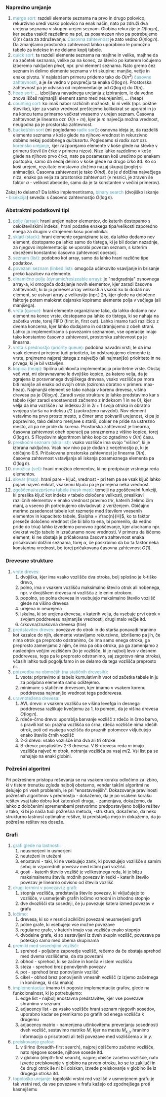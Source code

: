 ### Napredno urejanje

1. <font color="#4bacc6">merge sort: </font>razdeli elemente seznama na prvo in drugo polovico, rekurzivno uredi vsako polovico na enak način, nato pa združi dva urejena seznama v skupen urejen seznam. Globina rekurzije je $O(\log n)$, ker sezba vsakič razdelimo na pol, za posamezen nivo pa potrebujemo $O(n)$ časa za združevanje. <font color="#4bacc6">Časovna zahtevnost</font> je zato vedno $O(n \log n)$. Da zmanjšamo prostorsko zahtevnost lahko uporabimo le pomožno tabelo za indekse in ne delamo kopij tabele.
2. <font color="#4bacc6">quick sort: </font>ta razdeli elemente seznama na majhne in velike, majhne da na začetek seznama, velike pa na konec, za število po katerem ločujemo izberemo naključen $pivot$, npr. prvi element seznama. Nato gremo čez seznam in delimo elemente seznama v tri skupine: manjše, večje in enake pivotu. V najslabšem primeru pridemo tako do $O(n^2)$ <font color="#4bacc6">časovne zahtevnosti</font>, a je še vedno v povprečju ta enaka $O(\log n)$. Prostorska zahtevnost pa je odvisna od implementacije od $O(\log n)$ do $O(n)$.
3. <font color="#4bacc6">heap sort: </font> ... izboljšava navadnega urejanja z izbiranjem, le da vedno znova iščeš najmanjši element samo med neurejenimi, ... (heap)
4. <font color="#4bacc6">counting sort: </font>ko imaš nabor različnih možnosti, ki ni velik (npr. poštne številke), kjer za vsako vrednost preštejemo kolikokrat se uporabi in jo na koncu temu primerno večkrat vnesemo v urejen seznam. Časovna zahtevnost je linearna ozr. $O(n + m)$, kjer je $m$ največja možna vrednost, neugodna pa je prostorska zahtevnost.
5. <font color="#4bacc6">bucket/bin sort</font> (mi pogledamo <font color="#4bacc6">radix sort</font>): osnovna ideja je, da razdeliš elemente seznama v koše glede na njihovo vrednost in rekurzivno dobimo nekaj podobnega $quicksortu$. Pogledamo si $radix \ sort$ ozr. <font color="#4bacc6">korensko urejanje</font>, kjer razporejamo elemente v koše glede na števke v primeru števil (in črke v primeru nizov). Nize lahko razdelimo v koše glede na njihovo prvo črko, nato pa posamezen koš uredimo po enakem postopku, samo da sedaj delimo v koše glede na drugo črko itd. Ko so koši urejeni, rezultate enostavno zložimo nazaj skupaj (poglej si animacijo). Časovna zahtevnost je tako $O(nd)$, če je $d$ dolžina največjega niza, enako pa velja za prostorsko zahtevnost (v resnici, je zraven še faktor $a$ - velikost abecede, samo da je ta konstanten v večini primerov).

Zakaj to delamo? Da lahko implementiramo, <font color="#4bacc6">binary search</font> (dvojiško iskanje - <font color="#4bacc6">bisekcija</font>) seveda: s časovno zahtevnostjo $O(\log n)$. 

### Abstraktni podatkovni tipi

1. <font color="#4bacc6">polje (array): </font>hrani urejen nabor elementov, do katerih dostopamo s celoštevilskimi indeksi, hrani podatke enakega tipa/velikosti zaporedno enega za drugim v strnjenem kosu pomnilnika.
2. <font color="#4bacc6">sklad (stack):</font> hrani elemente organizirane tako, da lahko dodamo nov element, dostopamo pa lahko samo do tistega, ki je bil dodan nazadnje, za njegovo implementacijo se uporabi povezan seznam, s katerim dosežemi konstantno časovno zahtevnost operacij.
3. <font color="#4bacc6">seznam (list):</font> podobno kot array, samo da lahko hrani različne tipe podatkov.
4. <font color="#4bacc6">povezani seznam (linked list):</font> omogoča učinkovito vsavljanje in brisanje preko kazalcev na elemente.
5. <font color="#4bacc6">dinamično polje (dynamic/resizeable array):</font> je "nadgradnja" osnovnega array-a, ki omogoča dodajanje novih elementov, kjer zaradi časovne zahtevnosti, ki bi jo prinesel array velikosti $n$ vsakič ko bi dodali nov element, se ustvari array z velikostjo (npr.) $2n$, kjer glede na določene faktorje potem malokrat dejansko kopiramo elemente polja v večjega (ali manjšega).
6. <font color="#4bacc6">vrsta (queue):</font> hrani elemente organizirane tako, da lahko dodamo nov element na konec vrste, dostopamo pa lahko do tistega, ki se nahaja na začetku vrste, torej FIFO (first in, first out). Lahko imamo tudi različico z dvema koncema, kjer lahko dodajamo in odstranjujemo z obeh strani. Lahko jo implementiramo s povezanim seznamom, vse operacije imajo tako konstantno časovno zahtevnost, prostorska zahtevnost pa je linearna.
7. <font color="#4bacc6">vrsta s prednostjo (priority queue):</font> podobna navadni vrsti, le da ima vsak element prirejeno tudi prioriteto, ko odstranjujemo elemente iz vrste, prejmemo najprej tistega z največjo (ali najmanjšo) prioiriteto in ne prvega, ki je bil vstavljen. 
8. <font color="#4bacc6">kopica (heap):</font> tipična učinkovita implementacija prioritetne vrste. Obstaj več vrst, mi obravnavamo le dvojiško kopico, za katero velja, da je zgrajena iz poravnanega dvojiškega drevesa, vsako vozlišče pa mora biti manjše ali enako od svojih otrok (oziroma obratno v primeru max-heap). Najmanjši element se tako nahaja v korenu drevesa, višina drevesa pa je $O(\log n)$. Zaradi svoje strukture jo lahko predstavimo kar s tabelo (kjer zaradi enostavnosti začnemo z indeksom 1 in ne 0), kjer velja da ima vozlišče $i$ na indeksu $2i$ in $2i+1$ svoja otroka in obratno svojega starša na indeksu $i / 2$ (zaokroženo navzdol). Nov element vstavimo na prvo prosto mesto, s čimer smo pokvarili urejenost, ki pa jo popravimo, tako delamo menjave s starši, dokler ne pride na ustrezno mesto, ali pa ne pride do korena. Prostorska zahtevnost je linearna, časovna zahtevnost obeh operacij pa sorazmerna z višino kopice, torej $O(\log n)$. S Floydovim algoritmom lahko kopico zgradimo v $O(n)$ času.
9. <font color="#4bacc6">preskočni seznam (skip list):</font> vsako vozlišče ima svojo "višino", ki je izbrana naključno. Vsak nov nivo pa je dodan z verjetnostjo $p$, ki je običajno $0.5$. Pričakovana prostorska zahtevnost je linearna $O(n)$, časovna zahtevnost vstavljanja ali iskanja posameznega elementa pa $O(\log n)$. 
10. <font color="#4bacc6">množica (set):</font> hrani množico elementov, ki ne predpisuje vrstnega reda elementov.
11. <font color="#4bacc6">slovar (map):</font> hrani pare - ključ, vrednost - pri tem pa se vsak ključ lahko pojavi največ enkrat, vsakemu ključu pa je prirejena neka vrednost.
12. <font color="#4bacc6">zgoščena/razpršena tabela (hash map):</font> temelji na zgoščevalni funkciji, ki preslika ključ kot indeks v tabelo določene velikosti, preslikavi različnih elementov v enako vrednost pravimo $trk$, katerih želimo čim manj, a vseeno jih potrebujemo obvladovati z veriženjem. Običajno merimo zasedenost tabele kot razmerje med številom vnesenih elementov in kapaciteto tabele, $\alpha = \frac{n}{H}$, ko ta faktor preseže določeno vrednost (če bi bilo to ena, bi pomenilo, da vedno pride do trka) lahko izvedemo ponovno zgoščevanje, kjer alociramo npr. dvakrat večjo tabelo in izračunamo nove vrednosti. V primeru da iščemo element, ki ne obstaja je pričakovana časovna zahtevnost enaka pričakovani dolžini seznama, torej $\alpha$, če poskrbimo da bo ta faktor neka konstantna vrednost, bo torej pričakovana časovna zahtevnost $O(1)$.

### Drevesne strukture

1. <font color="#4bacc6">vrste dreves: </font>
	1. dvojiška, kjer ima vsako vozlišče dva otroka, bolj splošno je $k$-tiško drevo,
	2. polno, ima v vsakem vozlišču maksimalno število otrok ali nobenega, npr. v dvojiškem drevesu ni vozlišča z le enim otrokom.
	3. popolno, so polna drevesa in vsebujejo maksimalno število vozlišč glede na višino drevesa
	4. urejena in neurejena
	5. iskalna, ki so urejena drevesa, v katerih velja, da vsebuje prvi otrok v svojem poddrevesu najmanjše vrednosti, drugi malo večje itd.
	6. črkovna/znakovna drevesa (trie)
2. <font color="#4bacc6">predstavitev dreves:</font> povezave do otrok in do starša ponavadi hranimo kot kazalce do njih, elemente vstavljamo rekurzivno, izbrišemo pa jih, če nima otrok ga preprosto odstranimo, če ima samo enega otroka, ga preprosto zamenjamo z njim, če ima pa oba otroka, pa ga zamenjamo z naslednjim večjim vozliščem (to je vozlišče, ki je najbolj levo v desnem poddrevesu, tega pa le preprosto odstranimo, saj zagotovo nima otroka), včasih lahko tudi pogoljufamo in se delamo da tega vozlišča preprosto ni.
3. <font color="#4bacc6">poizvedba na območjih (na statičnih drevesih):</font>
	1. vsota: pripravimo si tabelo kumulativnih vsot od začetka tabele in ju za poljubna elementa samo odštejemo.
	2. minimum: s statičnim drevesom, kjer imamo v vsakem korenu poddrevesa najmanjšo vrednost tega poddrevesa.
4. <font color="#4bacc6">uravnotežena drevesa:</font>
	1. AVL drevo: v vsakem vozlišču se višina levefga in desnega poddrevesa razlikuje kvečjemu za 1, to pomeni, da je višina drevesa $O(\log n)$. 
	2. rdeče-črno drevo: uporablja barvanje vozlišč z rdečo in črno barvo, s pravili kot so: prazna vozlišča so črna, rdeča vozlišče nima rdečih otrok, poti od vsakega vozlišča do praznih potomcev vključujejo enako število črnih vozlišč
	3. 2-3 drevo: vsako vozlišče ima dva ali tri otroke
	4. B-drevo: posplošitev 2-3 drevesa. V B-drevesu reda $m$ imajo vozlišča največ $m$ otrok, notranja vozlišča pa vsaj $m/2$. Vsi list pa se nahajajo na enaki globini.


### Požrešni algoritmi 

Pri požrešnem pristopu reševanja se na vsakem koraku odločimo za izbiro, ki v tistem trenutku zgleda najbolj obetavno, vendar takšni algoritmi ne delujejo pri vseh problemih, le pri "enostavnejših". Dokazovanje pravilnosti požrešnih algoritmov s prednostjo - dokažemo, da je po vsakem koraku rešitev vsaj tako dobra kot katerakoli druga, - zamenjava, dokažemo, da lahko z določenimi spremembami pretvorimo predpostavljeno boljšo rešitev v tako, ki bi jo našla tudi požrešna metoda, -struktura, dokažemo, da neko strukturno lastnost optimalne rešitve, ki predstavlja mejo in dokažemo, da jo požrešna rešitev res doseže.


### Grafi

1. <font color="#4bacc6">grafi glede na lastnosti:</font>
	1. neusmerjeni in usmerjeni
	2. neuteženi in uteženi
	3. enostavni - taki, ki ne vsebujejo zank, ki povezujejo vozlišče s samim seboj in vzporednih povezav med istimi pari vozlišč.
	4. gosti - katerih število vozlišč je velikostnega reda, ki je blizu maksimalnemu številu možnih povezav in redki - katerih število povezav je linearno odvisno od števila vozlišč
2. <font color="#4bacc6">drugi termini v povezavi z grafi:</font>
	1. stopnja vozlišča, predstavlja število povezav, ki vključujejo to vozlišče, v usmerjenih grafih ločimo vzhodni in izhodno stopnjo
	2. dve dvozlišči sta sosednji, če ju povezuje katera izmed povezav v grafu
3. <font color="#4bacc6">ločimo:</font>
	1. drevesa, ki so v resnici aciklični povezani neusmerjeni grafi
	2. polne grafe, ki vsebujejo vse možne povezave
	3. regularne grafe, v katerih imajo vsa vozlišča enako stopnjo
	4. dvodelne grafe, ki so sestavljeni iz dveh skupin vozlišč, povezave pa potekajo samo med obema skupinama
4. <font color="#4bacc6">premiki med sosednjimi vozlišči:</font>
	1. sprehod - poljubno zaporedje vozlišč, rečemo da če obstaja sprehod med dvema vozliščema, da sta povezani
	2. obhod - sprehod, ki se začne in konča v istem vozlišču
	4. steza - sprehod brez ponovljenih povezav
	5. pot - sprehod brez ponovljeniv vozlišč
	6. cikel - obhod brez ponovljenih vmesnih vozlišč (z izjemo začetnega in končnega, ki sta enaka)
5. <font color="#4bacc6">implementacija:</font> imamo tri pogoste implementacije grafov, glede na funkcionalnost, ki jo potrebujemo:
	1. edge list - najbolj enostavna predstavitev, kjer vse povezave shranimo v seznam
	2. adjacency list - za vsako vozlišče hrani seznam njegovih sosedov, uporabno kadar se premikamo po grafih od enega vozlišča k drugemu
	3. adjacency matrix - namenjena učinkovitemu preverjanju sosednosti dveh vozlišč, sestavimo matriko $M$, kjer na mestu $M_{x,y}$ hranimo informacijo o prisotnosti ali teži povezave med vozliščema $x$ in $y$.
6. <font color="#4bacc6">preiskovanje grafov:</font>
	1. v širino (breadth-first search), najprej obiščemo začetno vozlišče, nato njegove sosede, njihove sosede itd.
	2. v globino (depth-first search), najprej obišče zaćetno vozlišče, nato izvede preiskovanje v globino na prvem otroku, ko se to zaključi in če drugi otrok še ni bil obiskan, izvede preiskovanje v globino še iz drugega otroka itd.
7. <font color="#4bacc6">topološko urejanje:</font> topološki vrstni red vozlišč v usmerjenem grafu je tak vrstni red, da vse povezave v frafu kažejo od zgodnejšega proti kasnejšemu 